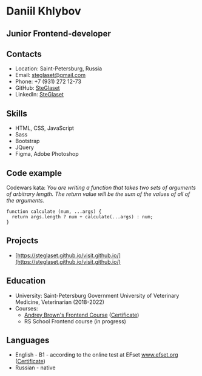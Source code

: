 # Daniil Khlybov

## Junior Frontend-developer


## Contacts
* Location: Saint-Petersburg, Russia
* Email: [steglaset@gmail.com](steglaset@gmail.com)
* Phone: +7 (931) 272 12-73
* GitHub: [SteGlaset](github.com/SteGlaset)
* LinkedIn: [SteGlaset](www.linkedin.com/in/steglaset)

## Skills
* HTML, CSS, JavaScript
* Sass
* Bootstrap
* JQuery
* Figma, Adobe Photoshop

## Code example
Codewars kata: *You are writing a function that takes two sets of arguments of arbitrary length. The return value will be the sum of the values of all of the arguments.*

```
function calculate (num, ...args) {
  return args.length ? num + calculate(...args) : num;
}
```

## Projects
* [https://steglaset.github.io/visit.github.io/](https://steglaset.github.io/visit.github.io/)

## Education
* University: Saint-Petersburg Government University of Veterinary Medicine, Veterinarian (2018-2022)
* Courses:
  * [Andrey Brown's Frontend Course](https://vk.com/school_brown) ([Certificate](https://github.com/SteGlaset/rsschool-cv/blob/gh-pages/Certificates/Khlybov_Daniil.png))
  * RS School Frontend course (in progress)
  
## Languages
* English - B1 - according to the online test at EFset www.efset.org ([Certificate](https://github.com/SteGlaset/rsschool-cv/blob/gh-pages/Certificates/EF_SET_Certificate.pdf))
* Russian - native
